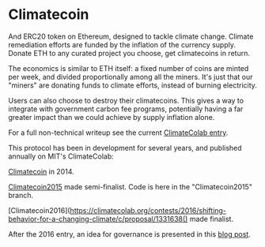 # Climatecoin

And ERC20 token on Ethereum, designed to tackle climate change. Climate remediation efforts are funded by the inflation of the currency supply. Donate ETH to any curated project you choose, get climatecoins in return.

The economics is similar to ETH itself: a fixed number of coins are minted per week, and divided proportionally among all the miners. It's just that our "miners" are donating funds to climate efforts, instead of burning electricity.

Users can also choose to destroy their climatecoins. This gives a way to integrate with government carbon fee programs, potentially having a far greater impact than we could achieve by supply inflation alone.

For a full non-technical writeup see the current [ClimateColab entry](https://climatecolab.org/contests/2017/carbon-pricing/c/proposal/1333981). 

This protocol has been in development for several years, and published annually on MIT's ClimateColab:
 
[Climatecoin](https://climatecolab.org/contests/2014/shifting-behavior-for-a-changing-climate/c/proposal/1307709) in 2014.

[Climatecoin2015](https://climatecolab.org/contests/2014/shifting-behavior-for-a-changing-climate/c/proposal/1307709) made semi-finalist. Code is here in the "Climatecoin2015" branch.

[Climatecoin2016](https://climatecolab.org/contests/2016/shifting-behavior-for-a-changing-climate/c/proposal/1331638() made finalist.

After the 2016 entry, an idea for governance is presented in this [blog post](http://www.blunderingcode.com/climatecoin/). 



